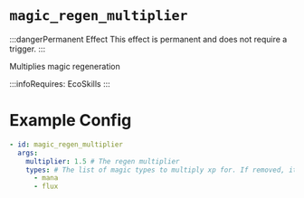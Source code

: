 # `magic_regen_multiplier`
:::dangerPermanent Effect
This effect is permanent and does not require a trigger.
:::

Multiplies magic regeneration

:::infoRequires:
EcoSkills
:::

# Example Config
```yaml
- id: magic_regen_multiplier
  args:
    multiplier: 1.5 # The regen multiplier
    types: # The list of magic types to multiply xp for. If removed, it will multiply all types.
      - mana
      - flux 
```
